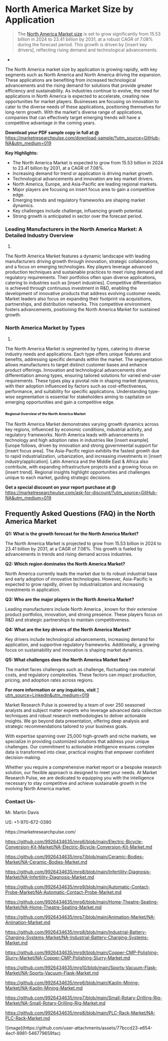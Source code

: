 <h1>North America  Market&nbsp;Size by Application</h1><blockquote><p>The <a href="https://marketresearchpulse.com/download-sample/?utm_source=GitHub-NA&amp;utm_medium=019">North America  Market size</a> is set to grow significantly from 15.53 billion in 2024 to 23.41 billion by 2031, at a robust CAGR of 7.08% during the forecast period. This growth is driven by [insert key drivers], reflecting rising demand and technological advancements.</p></blockquote><ul><li></li></ul><p>The North America  market size by application is growing rapidly, with key segments such as North America  and North America  driving the expansion. These applications are benefiting from increased technological advancements and the rising demand for solutions that provide greater efficiency and sustainability. As industries continue to evolve, the need for applications in North America  is expected to accelerate, creating new opportunities for market players. Businesses are focusing on innovation to cater to the diverse needs of these applications, positioning themselves for long-term growth. With the market's diverse range of applications, companies that can effectively target emerging trends will have a competitive advantage in the coming years.</p><p><strong>Download your PDF sample copy in full at @ </strong><a href="https://marketresearchpulse.com/download-sample/?utm_source=GitHub-NA&amp;utm_medium=019">https://marketresearchpulse.com/download-sample/?utm_source=GitHub-NA&amp;utm_medium=019</a></p><p><strong>Key Highlights: </strong></p><ul><li>The North America  Market is expected to grow from 15.53 billion in 2024 to 23.41 billion by 2031, at a CAGR of 7.08%.</li><li>Increasing demand for trend or application is driving market growth.</li><li>Technological advancements and innovation are key market drivers.</li><li>North America, Europe, and Asia-Pacific are leading regional markets.</li><li>Major players are focusing on insert focus area to gain a competitive edge.</li><li>Emerging trends and regulatory frameworks are shaping market dynamics.</li><li>Key challenges include challenge, influencing growth potential.</li><li>Strong growth is anticipated in sector over the forecast period.</li></ul><h3>Leading Manufacturers in the North America  Market: A Detailed Industry Overview</h3><ol><li></li></ol><div class="flex max-w-full flex-col flex-grow"><div class="min-h-8 text-message flex w-full flex-col items-end gap-2 whitespace-normal break-words [.text-message+&amp;]:mt-5" dir="auto" data-message-author-role="assistant" data-message-id="fd8432e4-4910-450d-b182-61b7bfb0a01f" data-message-model-slug="gpt-4o"><div class="flex w-full flex-col gap-1 empty:hidden first:pt-[3px]"><div class="markdown prose w-full break-words dark:prose-invert light"><p>The North America  Market features a dynamic landscape with leading manufacturers driving growth through innovation, strategic collaborations, and a focus on emerging technologies. Key players leverage advanced production techniques and sustainable practices to meet rising demand and regulatory requirements. Their portfolios often span diverse applications, catering to industries such as [insert industries]. Competitive differentiation is achieved through continuous investment in R&amp;D, enabling the development of innovative products that address evolving customer needs. Market leaders also focus on expanding their footprint via acquisitions, partnerships, and distribution networks. This competitive environment fosters advancements, positioning the North America  Market for sustained growth.</p></div></div></div></div><h3>North America  Market by Types</h3><ol><li></li></ol><div class="flex max-w-full flex-col flex-grow"><div class="min-h-8 text-message flex w-full flex-col items-end gap-2 whitespace-normal break-words [.text-message+&amp;]:mt-5" dir="auto" data-message-author-role="assistant" data-message-id="084470be-0bb7-4664-bddf-5156b4f41249" data-message-model-slug="gpt-4o-mini"><div class="flex w-full flex-col gap-1 empty:hidden first:pt-[3px]"><div class="markdown prose w-full break-words dark:prose-invert light"><p>The North America  Market is segmented by types, catering to diverse industry needs and applications. Each type offers unique features and benefits, addressing specific demands within the market. The segmentation allows manufacturers to target distinct customer bases and enhance product offerings. Innovation and technological advancements drive differentiation among types, ensuring tailored solutions for varied end-user requirements. These types play a pivotal role in shaping market dynamics, with their adoption influenced by factors such as cost-effectiveness, performance, and suitability for specific applications. Understanding type-wise segmentation is essential for stakeholders aiming to capitalize on emerging opportunities and gain a competitive edge.</p></div></div></div></div><h3><span style="font-size: 11px;">Regional Overview of the North America  Market</span></h3><div class="flex max-w-full flex-col flex-grow"><div class="min-h-8 text-message flex w-full flex-col items-end gap-2 whitespace-normal break-words [.text-message+&amp;]:mt-5" dir="auto" data-message-author-role="assistant" data-message-id="e9038762-ce64-4e30-91c9-9bd413514231" data-message-model-slug="gpt-4o-mini"><div class="flex w-full flex-col gap-1 empty:hidden first:pt-[3px]"><div class="markdown prose w-full break-words dark:prose-invert light"><p>The North America  Market demonstrates varying growth dynamics across key regions, influenced by economic conditions, industrial activity, and regulatory frameworks. North America leads with advancements in technology and high adoption rates in industries like [insert example]. Europe follows, driven by innovation and strong governmental support for [insert focus area]. The Asia-Pacific region exhibits the fastest growth due to rapid industrialization, urbanization, and increasing investments in [insert industry/application]. Latin America and the Middle East &amp; Africa also contribute, with expanding infrastructure projects and a growing focus on [insert trend]. Regional insights highlight opportunities and challenges unique to each market, guiding strategic decisions.</p></div></div></div></div><p><strong>Get a special discount on your report purchase at @ </strong><a href="https://marketresearchpulse.com/ask-for-discount/?utm_source=GitHub-NA&amp;utm_medium=019">https://marketresearchpulse.com/ask-for-discount/?utm_source=GitHub-NA&amp;utm_medium=019</a></p><h2>Frequently Asked Questions (FAQ) in the North America  Market</h2><p><strong>Q1: What is the growth forecast for the North America  Market?</strong></p><p>The North America  Market is projected to grow from 15.53 billion in 2024 to 23.41 billion by 2031, at a CAGR of 7.08%. This growth is fueled by advancements in trends and rising demand across industries.</p><p><strong>Q2: Which region dominates the North America  Market?</strong></p><p>North America currently leads the market due to its robust industrial base and early adoption of innovative technologies. However, Asia-Pacific is expected to grow rapidly, driven by industrialization and increasing investments in application.</p><p><strong>Q3: Who are the major players in the North America  Market?</strong></p><p>Leading manufacturers include North America , known for their extensive product portfolios, innovation, and strong presence. These players focus on R&amp;D and strategic partnerships to maintain competitiveness.</p><p><strong>Q4: What are the key drivers of the North America  Market?</strong></p><p>Key drivers include technological advancements, increasing demand for application, and supportive regulatory frameworks. Additionally, a growing focus on sustainability and innovation is shaping market dynamics.</p><p><strong>Q5: What challenges does the North America  Market face?</strong></p><p>The market faces challenges such as challenge, fluctuating raw material costs, and regulatory complexities. These factors can impact production, pricing, and adoption rates across regions.</p><p><strong>For more information or any inquiries, visit&nbsp;</strong><a href="?utm_source=Linkedin&utm_medium=019">?utm_source=Linkedin&utm_medium=019</a></p><p>Market Research Pulse is powered by a team of over 250 seasoned analysts and subject matter experts who leverage advanced data collection techniques and robust research methodologies to deliver actionable insights. We go beyond data presentation, offering deep analysis and strategic recommendations tailored to your business goals.</p><p>With expertise spanning over 25,000 high-growth and niche markets, we specialize in providing customized solutions that address your unique challenges. Our commitment to actionable intelligence ensures complex data is transformed into clear, practical insights that empower confident decision-making.</p><p>Whether you require a comprehensive market report or a bespoke research solution, our flexible approach is designed to meet your needs. At Market Research Pulse, we are dedicated to equipping you with the intelligence necessary to stay competitive and achieve sustainable growth in the evolving North America  market.</p><h3><strong>Contact Us-</strong></h3><p>Mr. Martin Davis</p><p>US: +1-970-672-0390</p><p>https://marketresearchpulse.com/</p><p><a href="https://github.com/9926434635/mrp6/blob/main/Electric-Bicycle-Conversion-Kit-Market/NA-Electric-Bicycle-Conversion-Kit-Market.md">https://github.com/9926434635/mrp6/blob/main/Electric-Bicycle-Conversion-Kit-Market/NA-Electric-Bicycle-Conversion-Kit-Market.md</a></p><p><a href="https://github.com/9926434635/mrp7/blob/main/Ceramic-Bodies-Market/NA-Ceramic-Bodies-Market.md">https://github.com/9926434635/mrp7/blob/main/Ceramic-Bodies-Market/NA-Ceramic-Bodies-Market.md</a></p><p><a href="https://github.com/9926434635/mrp8/blob/main/Infertility-Diagnosis-Market/NA-Infertility-Diagnosis-Market.md">https://github.com/9926434635/mrp8/blob/main/Infertility-Diagnosis-Market/NA-Infertility-Diagnosis-Market.md</a></p><p><a href="https://github.com/9926434635/mrp9/blob/main/Automatic-Contact-Probe-Market/NA-Automatic-Contact-Probe-Market.md">https://github.com/9926434635/mrp9/blob/main/Automatic-Contact-Probe-Market/NA-Automatic-Contact-Probe-Market.md</a></p><p><a href="https://github.com/9926434635/mrp6/blob/main/Home-Theatre-Seating-Market/NA-Home-Theatre-Seating-Market.md">https://github.com/9926434635/mrp6/blob/main/Home-Theatre-Seating-Market/NA-Home-Theatre-Seating-Market.md</a></p><p><a href="https://github.com/9926434635/mrp7/blob/main/Animation-Market/NA-Animation-Market.md">https://github.com/9926434635/mrp7/blob/main/Animation-Market/NA-Animation-Market.md</a></p><p><a href="https://github.com/9926434635/mrp8/blob/main/Industrial-Battery-Charging-Systems-Market/NA-Industrial-Battery-Charging-Systems-Market.md">https://github.com/9926434635/mrp8/blob/main/Industrial-Battery-Charging-Systems-Market/NA-Industrial-Battery-Charging-Systems-Market.md</a></p><p><a href="https://github.com/9926434635/mrp9/blob/main/Copper-CMP-Polishing-Slurry-Market/NA-Copper-CMP-Polishing-Slurry-Market.md">https://github.com/9926434635/mrp9/blob/main/Copper-CMP-Polishing-Slurry-Market/NA-Copper-CMP-Polishing-Slurry-Market.md</a></p><p><a href="https://github.com/9926434635/mrp10/blob/main/Sports-Vacuum-Flask-Market/NA-Sports-Vacuum-Flask-Market.md">https://github.com/9926434635/mrp10/blob/main/Sports-Vacuum-Flask-Market/NA-Sports-Vacuum-Flask-Market.md</a></p><p><a href="https://github.com/9926434635/mrp6/blob/main/Kaolin-Mining-Market/NA-Kaolin-Mining-Market.md">https://github.com/9926434635/mrp6/blob/main/Kaolin-Mining-Market/NA-Kaolin-Mining-Market.md</a></p><p><a href="https://github.com/9926434635/mrp7/blob/main/Small-Rotary-Drilling-Rig-Market/NA-Small-Rotary-Drilling-Rig-Market.md">https://github.com/9926434635/mrp7/blob/main/Small-Rotary-Drilling-Rig-Market/NA-Small-Rotary-Drilling-Rig-Market.md</a></p><p><a href="https://github.com/9926434635/mrp8/blob/main/PLC-Rack-Market/NA-PLC-Rack-Market.md">https://github.com/9926434635/mrp8/blob/main/PLC-Rack-Market/NA-PLC-Rack-Market.md</a></p>
![image](https://github.com/user-attachments/assets/77bccd23-e654-4ecf-8981-546779659fac)
